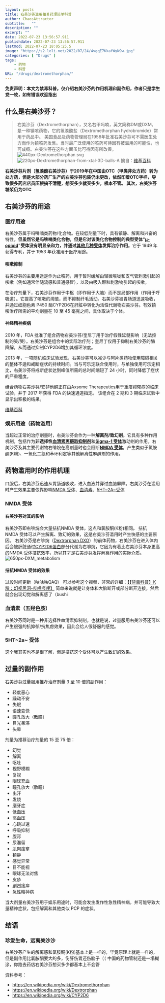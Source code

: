 ```yaml
---
layout: posts
title: 右美沙芬滥用相关药理简单科普
author: ChaosAttractor
subtitle:   ""
description: ""
excerpt: ""
date: 2022-07-23 13:56:57.911
publishdate: 2022-07-23 13:56:57.911
lastmod: 2022-07-23 18:05:25.5
image: "https://s2.loli.net/2022/07/24/4vgqE7KkafWyN9w.jpg"
categories: [ "Drugs" ]
tags:
    - 药物
    - 科普
URL: "/drugs/dextromethorphan/"
---
```


**免责声明：本文为禁毒科普，仅介绍右美沙芬的作用机理和副作用，作者只是学生党一枚，如有错误欢迎指出**

## 什么是右美沙芬？

> 右美沙芬（Dextromethorphan），又名右甲吗喃，英文简称DM或DXM，是一种镇咳药物，它的氢溴酸盐（Dextromethorphan hydrobromide）常用于药品中。
> 美国食品及药物管理局在1958年批准右美沙芬可不需医生处方而作为镇咳药发售。当时最广泛使用的咳药可待因有被滥用的可能性，也可成瘾。右美沙芬在这些方面虽比可待因有所改善。
![440px-Dextromethorphan.svg](https://s2.loli.net/2022/07/24/AbGLO8PZc9KEhBk.png)
![220px-Dextromethorphan-from-xtal-3D-balls-A](https://s2.loli.net/2022/07/24/GKboAR512iULayp.png)
摘自：[维基百科](https://zh.wikipedia.org/zh-cn/右美沙芬)

**右美沙芬片剂（氢溴酸右美沙芬）于2019年在中国由OTC（甲类非处方药）转为处方药，但是大部分药厂生产的右美沙芬包装仍未更改，依然印着OTC字样，导致很多药店店员压根搞不清楚，想买多少就买多少，根本不管。
其次，右美沙芬糖浆仍为OTC**

## 右美沙芬的用途

### 医疗用途

右美沙芬属于吗啡喃类药物/化合物。在较低剂量下时，具有镇静、解离和兴奋的特性。**但虽然它是吗啡喃类化合物，但是它对该类化合物控制的典型受体"[μ-opioid](https://en.wikipedia.org/wiki/Μ-opioid_receptor)"受体没有明显亲和力，并通过[其他几种受体](https://en.wikipedia.org/wiki/Dextromethorphan#Pharmacology)发挥治疗作用**。它于 1949 年获得专利，并于 1953 年获准用于医疗用途。

#### 咳嗽抑制

右美沙芬的主要用途是作为止咳药，用于暂时缓解由轻微喉咙和支气管刺激引起的咳嗽（例如通常伴随流感和普通感冒），以及由吸入颗粒刺激物引起的咳嗽。

在治疗剂量下，右美沙芬作用于中枢（即作用于大脑）而不是局部作用（作用于呼吸道）。它提高了咳嗽的阈值，而不抑制纤毛活动。右美沙芬被胃肠道迅速吸收，并通过细胞色素 P450 酶CYP2D6在肝脏中转化为活性代谢物右美沙芬。有效镇咳治疗所需的平均剂量在 10 至 45 毫克之间，具体取决于个体。

#### 神经精神疾病

2010 年，FDA 批准了组合药物右美沙芬/奎尼丁用于治疗假性延髓影响（无法控制的笑/哭）。右美沙芬是组合中的实际治疗剂；奎尼丁仅用于抑制右美沙芬的酶 降解，从而通过抑制CYP2D6增加其循环浓度。

2013 年，一项随机临床试验发现，右美沙芬可以减少与阿片类药物使用障碍相关的整体不适和戒断症状的持续时间。当与可乐定联合使用时，与单独使用可乐定相比，右美沙芬将戒断症状达到峰值所需的总时间缩短了 24 小时，同时降低了症状的严重程度。

组合药物右美沙芬/安非他酮正在由Axsome Therapeutics用于重度抑郁症的临床试验，并于 2017 年获得 FDA 的快速通道指定。 该组合在 2 期和 3 期临床试验中显示出积极的结果。

[维基百科](https://en.wikipedia.org/wiki/Dextromethorphan#Medical_uses)

### 娱乐用途（药物滥用）

当超过正常的治疗剂量时，右美沙芬会作为一种**解离剂/致幻剂**。它具有多种作用机制，包括作为**非选择性**[**血清素再摄取抑制剂**](https://en.m.wikipedia.org/wiki/Serotonin_reuptake_inhibitor)和[**Sigma-1 受体**](https://en.wikipedia.org/wiki/Sigma-1_receptor)激动剂的作用。右美沙芬及其主要代谢物右啡烷在高剂量时也会阻断[**NMDA 受体**](https://en.m.wikipedia.org/wiki/NMDA_receptor)，产生类似于氯胺酮(K粉)、一氧化二氮和苯环利定等其他解离性麻醉剂的作用。

## 药物滥用时的作用机理

口服后，右美沙芬迅速从胃肠道吸收，进入血液并穿过血脑屏障。右美沙芬在滥用时产生效果主要依靠影响[NMDA 受体](https://en.wikipedia.org/wiki/NMDA_receptor)、[血清素](https://en.wikipedia.org/wiki/Serotonin_transporter)、[5HT~2A~受体](https://en.wikipedia.org/wiki/5-HT2A_receptor)

### NMDA 受体

#### 右美沙芬对其的影响
右美沙芬即右啡烷会大量拮抗NMDA 受体，这点和氯胺酮(K粉)相同。
拮抗NMDA 受体可以产生解离、致幻的效果，这是右美沙芬滥用时产生快感的主要原因。
右美沙芬是右啡烷（[Dextrorphan,DXO](https://en.wikipedia.org/wiki/Dextrorphan)）的前体药物，右美沙芬在进入体内后会被肝脏通过[CYP2D6蛋白](https://en.wikipedia.org/wiki/CYP2D6)部分代谢为右啡烷，它因为有着比右美沙芬本身更高的NMDA 受体拮抗效率，所以其才是右美沙芬发挥解离作用的实际介质。
![650px-DXM_metabolism](https://s2.loli.net/2022/07/24/5rmj6CnidkuwtKh.png)

#### 拮抗NMDA 受体的效果

过段时间更新（咕咕咕QAQ）
可以参考这个视频，非常的详细：[【【禁毒科普】K粉：幻视黑洞-哔哩哔哩】](https://b23.tv/vebXrYA)
简单来说就是让身体和大脑断开或部分断开连接，然后就会出现幻觉和解离感了（bushi

### 血清素（五羟色胺）

右美沙芬同时是一种非选择性血清素抑制剂。也就是说，过量服用右美沙芬还可以产生很强的抗抑郁/抗焦虑效果，因此会给人很舒服的感觉。

### 5HT~2a~ 受体

这个我其实也不是很了解，但是拮抗这个受体可以产生致幻的效果。

## 过量的副作用

右美沙芬过量服用推荐治疗剂量 3 至 10 倍的副作用：
- 轻度恶心
- 躁动不安
- 失眠
- 语速变快
- 瞳孔放大（散瞳）
- 目光呆滞
- 头晕

剂量为推荐治疗剂量的 15 至 75 倍：
- 幻觉
- 解离
- 呕吐
- 视野模糊
- 复视
- 眼球充血
- 瞳孔放大（散瞳）
- 出汗
- 发烧
- 磨牙症
- 低血压
- 高血压
- 心跳过速
- 呼吸抑制
- 腹泻
- 尿潴留
- 肌肉痉挛
- 镇静
- 感觉异常
- 目不能视
- 眼球无法对焦
- 皮疹
- 剧烈瘙痒
- 急性精神病

当大剂量右美沙芬用于娱乐用途时，可能会发生发作性急性精神病，并可能导致大量精神症状，包括解离和其他类似 PCP 的症状。

## 结语

### 珍爱生命，远离美沙沙
右美沙芬产生的解离感和氯胺酮(K粉)基本上是一样的，毕竟原理上就是一样的，但是副作用比氯胺酮要大的多，伤肝伤胃还伤脑子（（
中国的药物管制还是一塌糊涂，你跑去药店右美沙芬想买多少都基本上不会管

资料参考：
- https://en.wikipedia.org/wiki/Dextromethorphan
- https://en.wikipedia.org/wiki/Dextrorphan
- https://en.wikipedia.org/wiki/CYP2D6